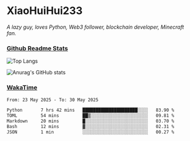 # XiaoHuiHui233

*A lazy guy, loves Python, Web3 follower, blockchain developer, Minecraft fan.*

### [Github Readme Stats](https://github.com/anuraghazra/github-readme-stats)

![Top Langs](https://github-readme-stats.vercel.app/api/top-langs/?username=XiaoHuiHui233&layout=compact&theme=github_dark)

![Anurag's GitHub stats](https://github-readme-stats.vercel.app/api?username=XiaoHuiHui233&show_icons=true&theme=github_dark)

### [WakaTime](https://wakatime.com)

<!--START_SECTION:waka-->

```txt
From: 23 May 2025 - To: 30 May 2025

Python       7 hrs 42 mins   █████████████████████░░░░   83.90 %
TOML         54 mins         ██▒░░░░░░░░░░░░░░░░░░░░░░   09.81 %
Markdown     20 mins         █░░░░░░░░░░░░░░░░░░░░░░░░   03.70 %
Bash         12 mins         ▓░░░░░░░░░░░░░░░░░░░░░░░░   02.31 %
JSON         1 min           ░░░░░░░░░░░░░░░░░░░░░░░░░   00.27 %
```

<!--END_SECTION:waka-->
